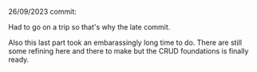 26/09/2023 commit:

Had to go on a trip so that's why the late commit.

Also this last part took an embarassingly long time to do. 
There are still some refining here and there to make but the CRUD foundations is finally ready.